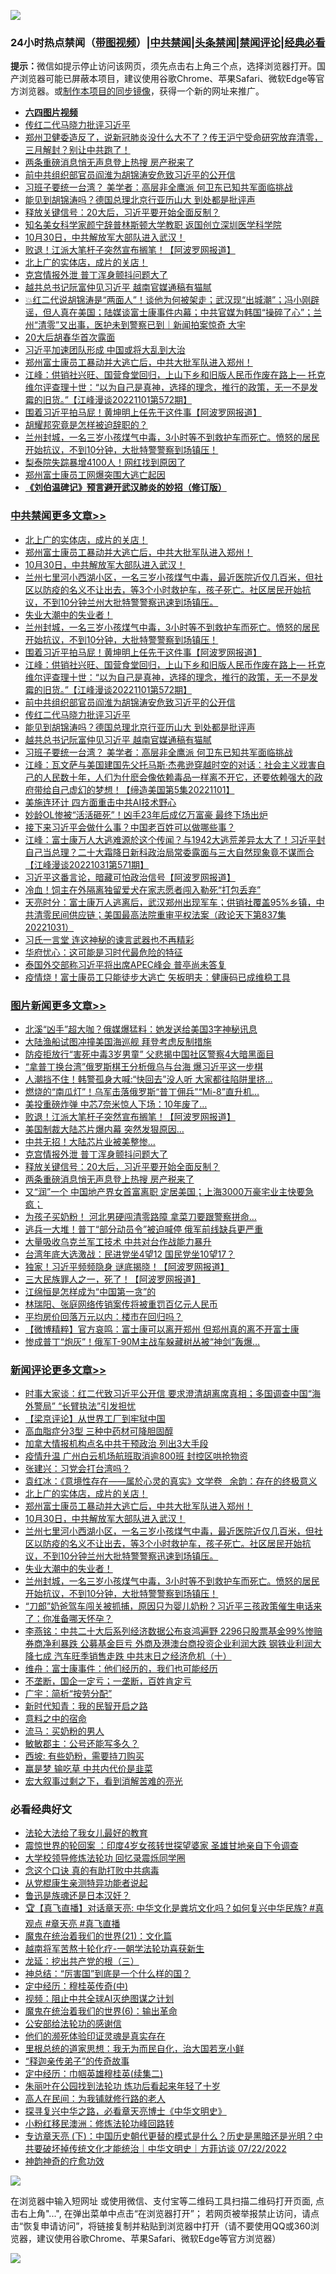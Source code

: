 ![](https://raw.githubusercontent.com/jsvpn/jsproxy/dev/64photo/fqnews-qr.jpg)

<div id="tt">
<h3>24小时热点禁闻（<a href="https://aaa.v2dns.tk/?QAjUl=BgRp5UNKRn&T5Vk=fPVH&Q59Ab=WxGE" target="_blank">带图视频</a>）|<a href="#%E4%B8%AD%E5%85%B1%E7%A6%81%E9%97%BB%E6%9B%B4%E5%A4%9A%E6%96%87%E7%AB%A0">中共禁闻</a>|<a href="#%E5%9B%BE%E7%89%87%E6%96%B0%E9%97%BB%E6%9B%B4%E5%A4%9A%E6%96%87%E7%AB%A0">头条禁闻</a>|<a href="#%E6%96%B0%E9%97%BB%E8%AF%84%E8%AE%BA%E6%9B%B4%E5%A4%9A%E6%96%87%E7%AB%A0">禁闻评论|<a href="#%E5%BF%85%E7%9C%8B%E7%BB%8F%E5%85%B8%E5%A5%BD%E6%96%87">经典必看</a></h3>
<div><b>提示：</b>微信如提示停止访问该网页，须先点击右上角三个点，选择浏览器打开。国产浏览器可能已屏蔽本项目，建议使用谷歌Chrome、苹果Safari、微软Edge等官方浏览器。或<a href="%E5%88%B6%E4%BD%9Cgit%E7%A6%81%E9%97%BB%E9%95%9C%E5%83%8F.md">制作本项目的同步镜像</a>，获得一个新的网址来推广。</div>
<ul>
<li><b><a href="http://d2.v2rss.gq/64.mp4" target="_blank">六四图片视频</a></b></li>
<li><a href="/cbnews/20221102/1805395.md">传红二代马晓力批评习近平</a></li>
<li><a href="/sohnews/20221102/1805238.md">郑州卫健委造反了，说新冠肺炎没什么大不了？传王沪宁受命研究放弃清零，三月解封？别让中共跑了！</a></li>
<li><a href="/topimagenews/20221102/1805471.md">两条重磅消息悄无声息登上热搜 房产税来了</a></li>
<li><a href="/cbnews/20221102/1805447.md">前中共组织部官员阎淮为胡锦涛安危致习近平的公开信</a></li>
<li><a href="/cbnews/20221102/1805358.md">习班子要统一台湾？ 美学者：高层非全鹰派 何卫东已知共军面临挑战</a></li>
<li><a href="/cbnews/20221102/1805388.md">能见到胡锦涛吗？德国总理北京行亚历山大 到处都是批评声</a></li>
<li><a href="/topimagenews/20221102/1805472.md">释放关键信号：20大后，习近平要开始全面反制？</a></li>
<li><a href="/cnnews/20221102/1805345.md">知名美女科学家颜宁辞普林斯顿大学教职 返国创立深圳医学科学院</a></li>
<li><a href="/comments/20221102/1805624.md">10月30日，中共解放军大部队进入武汉！</a></li>
<li><a href="/topimagenews/20221102/1805618.md">败退！江派大笔杆子突然宣布搁笔！【阿波罗网报道】</a></li>
<li><a href="/comments/20221102/1805640.md">北上广的实体店，成片的关店！</a></li>
<li><a href="/topimagenews/20221102/1805554.md">克宫情报外泄 普丁浑身颤抖问题大了</a></li>
<li><a href="/cbnews/20221102/1805369.md">越共总书记阮富仲见习近平 越南官媒通稿有猫腻</a></li>
<li><a href="/sohnews/20221102/1805644.md">💥红二代说胡锦涛是“两面人”！谈他为何被架走；武汉现“出城潮”；冯小刚辟谣，但人真在美国；陆媒谈富士康事件内幕；中共官媒为韩国“操碎了心”；兰州“清零”又出事，医护未到警察已到｜新闻拍案惊奇 大宇</a></li>
<li><a href="/headline/20221102/1805712.md">20大后胡春华首次露面</a></li>
<li><a href="/comments/20221102/1805323.md">习近平加速团队形成 中国或将大乱到大治</a></li>
<li><a href="/comments/20221102/1805627.md">郑州富士康员工暴动并大逃亡后，中共大批军队进入郑州！</a></li>
<li><a href="/cbnews/20221102/1805614.md">江峰：供销社兴旺、国营食堂回归，上山下乡和旧版人民币作废在路上— 托克维尔评查理十世：“以为自己是真神，选择的理念，推行的政策，无一不是发霉的旧货。”【江峰漫谈20221101第572期】</a></li>
<li><a href="/cbnews/20221102/1805616.md">围着习近平拍马屁！黄坤明上任先干这件事【阿波罗网报道】</a></li>
<li><a href="/cnnews/20221102/1805603.md">胡耀邦究竟是怎样被迫辞职的？</a></li>
<li><a href="/comments/20221102/1805620.md">兰州封城，一名三岁小孩煤气中毒，3小时等不到救护车而死亡。愤怒的居民开始抗议，不到10分钟，大批特警警察到场镇压！</a></li>
<li><a href="/cnnews/20221102/1805390.md">梨泰院失踪暴增4100人！网红找到原因了</a></li>
<li><a href="/renquan/20221102/1805526.md">郑州富士康员工网爆突围大逃亡起因</a></li>
<li><b><a href="/comments/20200207/1272816.md" target="_blank">《刘伯温碑记》预言避开武汉肺炎的妙招（修订版）</a></b></li>
</ul>
</div>

<div class="catlist">
<h3><a href="/cbnews/" target="_blank">中共禁闻</a><span><a href="/cbnews/" target="_blank" rel="nofollow">更多文章>></a></span></h3>
<ul>
<li><a href="/comments/20221102/1805640.md" target="_blank">北上广的实体店，成片的关店！</a></li>
<li><a href="/comments/20221102/1805627.md" target="_blank">郑州富士康员工暴动并大逃亡后，中共大批军队进入郑州！</a></li>
<li><a href="/comments/20221102/1805624.md" target="_blank">10月30日，中共解放军大部队进入武汉！</a></li>
<li><a href="/comments/20221102/1805622.md" target="_blank">兰州七里河小西湖小区，一名三岁小孩煤气中毒，最近医院近仅几百米，但社区以防疫的名义不让出去，等3个小时救护车，孩子死亡。社区居民开始抗议，不到10分钟兰州大批特警警察迅速到场镇压。</a></li>
<li><a href="/comments/20221102/1805621.md" target="_blank">失业大潮中的失业者！</a></li>
<li><a href="/comments/20221102/1805620.md" target="_blank">兰州封城，一名三岁小孩煤气中毒，3小时等不到救护车而死亡。愤怒的居民开始抗议，不到10分钟，大批特警警察到场镇压！</a></li>
<li><a href="/cbnews/20221102/1805616.md" target="_blank">围着习近平拍马屁！黄坤明上任先干这件事【阿波罗网报道】</a></li>
<li><a href="/cbnews/20221102/1805614.md" target="_blank">江峰：供销社兴旺、国营食堂回归，上山下乡和旧版人民币作废在路上— 托克维尔评查理十世：“以为自己是真神，选择的理念，推行的政策，无一不是发霉的旧货。”【江峰漫谈20221101第572期】</a></li>
<li><a href="/cbnews/20221102/1805447.md" target="_blank">前中共组织部官员阎淮为胡锦涛安危致习近平的公开信</a></li>
<li><a href="/cbnews/20221102/1805395.md" target="_blank">传红二代马晓力批评习近平</a></li>
<li><a href="/cbnews/20221102/1805388.md" target="_blank">能见到胡锦涛吗？德国总理北京行亚历山大 到处都是批评声</a></li>
<li><a href="/cbnews/20221102/1805369.md" target="_blank">越共总书记阮富仲见习近平 越南官媒通稿有猫腻</a></li>
<li><a href="/cbnews/20221102/1805358.md" target="_blank">习班子要统一台湾？ 美学者：高层非全鹰派 何卫东已知共军面临挑战</a></li>
<li><a href="/cbnews/20221102/1805327.md" target="_blank">江峰：瓦文萨与美国建国先父托马斯·杰弗逊穿越时空的对话：社会主义戕害自己的人民数十年，人们为什麽会像依赖毒品一样离不开它，还要依赖强大的政府带给自己虚幻的梦想！【缔造美国第5集20221101】</a></li>
<li><a href="/cbnews/20221101/1805319.md" target="_blank">美施连环计 四方面重击中共AI技术野心</a></li>
<li><a href="/cbnews/20221101/1805285.md" target="_blank">妙龄OL惨被“活活砸死”！凶手23年后成亿万富豪 最终下场出炉</a></li>
<li><a href="/comments/20221101/1805210.md" target="_blank">接下来习近平会做什么事？中国老百姓可以做哪些事？</a></li>
<li><a href="/cbnews/20221101/1805092.md" target="_blank">江峰：富士康万人大逃难源於这个传闻？与1942大逃荒差异太大了！习近平封自己当总理？二十大霜降日新科政治局常委露面与三大自然现象竟不谋而合【江峰漫谈20221031第571期】</a></li>
<li><a href="/cbnews/20221101/1805056.md" target="_blank">习近平这番言论，暗藏可怕政治信号【阿波罗网报道】</a></li>
<li><a href="/cbnews/20221101/1805025.md" target="_blank">冷血！饲主在外隔离独留爱犬在家志愿者闯入勒死“打包丢弃”</a></li>
<li><a href="/cbnews/20221101/1805022.md" target="_blank">天亮时分：富士康万人逃离后，武汉郑州出现军车；供销社覆盖95%乡镇，中共清零民间供应链；美国最高法院重审平权法案（政论天下第837集 20221031）</a></li>
<li><a href="/cbnews/20221101/1804907.md" target="_blank">习氏一言堂 连这神秘的谏言武器也不再精彩</a></li>
<li><a href="/cbnews/20221101/1804876.md" target="_blank">华府忧心：这可能是习时代最危险的特征</a></li>
<li><a href="/cbnews/20221101/1804828.md" target="_blank">泰国外交部称习近平将出席APEC峰会 普亭尚未答复</a></li>
<li><a href="/cbnews/20221031/1804812.md" target="_blank">疫情烧！富士康员工只能徒步大逃亡 矢板明夫：健康码已成维稳工具</a></li>

</ul>
</div>
<div class="catlist">
<h3><a href="/topimagenews/" target="_blank">图片新闻</a><span><a href="/topimagenews/" target="_blank" rel="nofollow">更多文章>></a></span></h3>
<ul>
<li><a href="/topimagenews/20221102/1805778.md" target="_blank">北溪“凶手”超大咖？俄媒爆猛料：她发送给美国3字神秘讯息</a></li>
<li><a href="/topimagenews/20221102/1805777.md" target="_blank">大陆渔船试图冲撞美国海巡舰 拜登考虑反制措施</a></li>
<li><a href="/topimagenews/20221102/1805750.md" target="_blank">防疫拒放行“害死中毒3岁男童” 父悲揭中国社区警察4大暗黑面目</a></li>
<li><a href="/topimagenews/20221102/1805749.md" target="_blank">“拿普丁换台湾”俄罗斯棋王分析俄乌与台海 爆习近平这一步棋</a></li>
<li><a href="/topimagenews/20221102/1805704.md" target="_blank">人潮挡不住！韩警孤身大喊:“快回去”没人听 大家都往陷阱里挤…</a></li>
<li><a href="/topimagenews/20221102/1805657.md" target="_blank">燃烧的“南瓜灯”！乌军击落俄罗斯“普丁佣兵”“Mi-8”直升机…</a></li>
<li><a href="/topimagenews/20221102/1805619.md" target="_blank">美投重磅炸弹 中芯7奈米惊人下场：10年废了…</a></li>
<li><a href="/topimagenews/20221102/1805618.md" target="_blank">败退！江派大笔杆子突然宣布搁笔！【阿波罗网报道】</a></li>
<li><a href="/topimagenews/20221102/1805615.md" target="_blank">美国制裁大陆芯片爆内幕 突然发狠原因…</a></li>
<li><a href="/topimagenews/20221102/1805555.md" target="_blank">中共无招！大陆芯片业被美整惨…</a></li>
<li><a href="/topimagenews/20221102/1805554.md" target="_blank">克宫情报外泄 普丁浑身颤抖问题大了</a></li>
<li><a href="/topimagenews/20221102/1805472.md" target="_blank">释放关键信号：20大后，习近平要开始全面反制？</a></li>
<li><a href="/topimagenews/20221102/1805471.md" target="_blank">两条重磅消息悄无声息登上热搜 房产税来了</a></li>
<li><a href="/topimagenews/20221101/1805230.md" target="_blank">又“润”一个 中国地产界女首富离职 定居美国；上海3000万豪宅业主快要急疯；</a></li>
<li><a href="/topimagenews/20221101/1805171.md" target="_blank">为孩子买奶粉！ 河北男硬闯清零路障 拿菜刀要跟警察拼命…</a></li>
<li><a href="/topimagenews/20221101/1805145.md" target="_blank">逃兵一大堆！普丁“部分动员令”被迫喊停 俄军前线缺兵更严重</a></li>
<li><a href="/topimagenews/20221101/1805114.md" target="_blank">大量吸收乌克兰军工技术 中共对台作战能力暴升</a></li>
<li><a href="/topimagenews/20221101/1805082.md" target="_blank">台湾年底大选激战：民进党坐4望12 国民党坐10望17？</a></li>
<li><a href="/topimagenews/20221101/1805071.md" target="_blank">独家！习近平频频隐身 谜底揭晓！【阿波罗网报道】</a></li>
<li><a href="/topimagenews/20221101/1805055.md" target="_blank">三大民族罪人之一，死了！【阿波罗网报道】</a></li>
<li><a href="/topimagenews/20221101/1805054.md" target="_blank">江绵恒是怎样成为“中国第一贪”的</a></li>
<li><a href="/topimagenews/20221101/1805053.md" target="_blank">林瑞阳、张庭网络传销案传将被重罚百亿元人民币</a></li>
<li><a href="/topimagenews/20221101/1805052.md" target="_blank">平均房价回落万元以内：楼市在回归吗？</a></li>
<li><a href="/topimagenews/20221101/1805041.md" target="_blank">【微博精粹】官方哀鸣：富士康可以离开郑州 但郑州真的离不开富士康</a></li>
<li><a href="/topimagenews/20221101/1805003.md" target="_blank">惨成普丁“炮灰”！俄军T-90M主战车躲藏树丛被“神剑”轰爆…</a></li>

</ul>
</div>
<div class="catlist">
<h3><a href="/comments/" target="_blank">新闻评论</a><span><a href="/comments/" target="_blank" rel="nofollow">更多文章>></a></span></h3>
<ul>
<li><a href="/comments/20221102/1805818.md" target="_blank">时事大家谈：红二代致习近平公开信 要求澄清胡离席真相；多国调查中国“海外警局” “长臂执法”引发担忧</a></li>
<li><a href="/comments/20221102/1805734.md" target="_blank">【梁京评论】从世界工厂到牢狱中国</a></li>
<li><a href="/comments/20221102/1805732.md" target="_blank">高血脂症分3型 三种中药材可降胆固醇</a></li>
<li><a href="/comments/20221102/1805731.md" target="_blank">加拿大情报机构点名中共干预政治 列出3大手段</a></li>
<li><a href="/comments/20221102/1805719.md" target="_blank">疫情升温 广州白云机场航班取消逾800班 封控区哄抢物资</a></li>
<li><a href="/comments/20221102/1805700.md" target="_blank">张建兴：习党会打台湾吗？</a></li>
<li><a href="/comments/20221102/1805692.md" target="_blank">袁红冰：《意境性存在——属於心灵的真实》文学卷   余韵：存在的终极意义</a></li>
<li><a href="/comments/20221102/1805640.md" target="_blank">北上广的实体店，成片的关店！</a></li>
<li><a href="/comments/20221102/1805627.md" target="_blank">郑州富士康员工暴动并大逃亡后，中共大批军队进入郑州！</a></li>
<li><a href="/comments/20221102/1805624.md" target="_blank">10月30日，中共解放军大部队进入武汉！</a></li>
<li><a href="/comments/20221102/1805622.md" target="_blank">兰州七里河小西湖小区，一名三岁小孩煤气中毒，最近医院近仅几百米，但社区以防疫的名义不让出去，等3个小时救护车，孩子死亡。社区居民开始抗议，不到10分钟兰州大批特警警察迅速到场镇压。</a></li>
<li><a href="/comments/20221102/1805621.md" target="_blank">失业大潮中的失业者！</a></li>
<li><a href="/comments/20221102/1805620.md" target="_blank">兰州封城，一名三岁小孩煤气中毒，3小时等不到救护车而死亡。愤怒的居民开始抗议，不到10分钟，大批特警警察到场镇压！</a></li>
<li><a href="/comments/20221102/1805607.md" target="_blank">“刀郎”奶爸驾车闯关被抓捕，原因只为婴儿奶粉？习近平三孩政策催生电话来了：你准备哪天怀孕？</a></li>
<li><a href="/comments/20221102/1805599.md" target="_blank">李燕铭：中共二十大后系列经济数据公布哀鸿遍野 2296只股票基金99%惨赔 券商净利暴跌 公募基金巨亏 外商及港澳台商投资企业利润大跌 钢铁业利润大降七成 汽车旺季销售走跌 中共末日之经济危机（十）</a></li>
<li><a href="/comments/20221102/1805569.md" target="_blank">维舟：富士康事件：他们经历的，我们也可能经历</a></li>
<li><a href="/comments/20221102/1805568.md" target="_blank">不垄断，国企一定亏；一垄断，百姓肯定亏</a></li>
<li><a href="/comments/20221102/1805567.md" target="_blank">广宇：简析“按劳分配”</a></li>
<li><a href="/comments/20221102/1805566.md" target="_blank">新时代知青：我的民智开启之路</a></li>
<li><a href="/comments/20221102/1805565.md" target="_blank">意料之中的宿命</a></li>
<li><a href="/comments/20221102/1805538.md" target="_blank">流马：买奶粉的男人</a></li>
<li><a href="/comments/20221102/1805537.md" target="_blank">敏敏郡主：公号还能写多久？</a></li>
<li><a href="/comments/20221102/1805504.md" target="_blank">西坡: 有些奶粉，需要持刀购买</a></li>
<li><a href="/comments/20221102/1805503.md" target="_blank">赢是梦 输吃草 中共内代价是韭菜</a></li>
<li><a href="/comments/20221102/1805502.md" target="_blank">宏大叙事过剩之下，看到消解苦难的亮光</a></li>

</ul>
</div>

<div class="catlist">
<h3>必看经典好文</h3>
<ul>
<li><a href="/cbnews/20200516/1329218.md" target="_blank">法轮大法给了我女儿最好的教育</a></li>
<li><a href="/comments/20210307/1499941.md" target="_blank">震惊世界的轮回案 ：印度4岁女孩转世探望婆家 圣雄甘地亲自下令调查</a></li>
<li><a href="/cbnews/20210517/1548104.md" target="_blank">大学校领导修炼法轮功 回忆录震烁同学圈</a></li>
<li><a href="/comments/20200707/1357090.md" target="_blank">念这个口诀 真的有助打败中共病毒</a></li>
<li><a href="/comments/20210720/1516768.md" target="_blank">从党棍康生亲测特异功能者说起</a></li>
<li><a href="/comments/20220814/1771410.md" target="_blank">鲁迅是族魂还是日本汉奸？</a></li>
<li><a href="/bannedvideo/20220601/1740169.md" target="_blank">🏆【真飞直播】对话章天亮: 中华文化是粪坑文化吗？如何复兴中华民族? #真观点 #章天亮 #真飞直播</a></li>
<li><a href="/comments/20180802/980476.md" target="_blank">魔鬼在统治着我们的世界(21)：文化篇</a></li>
<li><a href="/comments/20200123/1263458.md" target="_blank">越南将军苦熬十轮化疗-一朝学法轮功喜获新生</a></li>
<li><a href="/comments/20200929/1405201.md" target="_blank">龙延：挖出共产党的根（三）</a></li>
<li><a href="/comments/20211016/1639471.md" target="_blank">神总结：“厉害国”到底是一个什么样的国？</a></li>
<li><a href="/tculture/xiulian/20151105/467870.md" target="_blank">定中经历：穆桂英传奇(中)</a></li>
<li><a href="/comments/20201221/1451945.md" target="_blank">视频：阻止中共全球AI灭绝图谋之计划</a></li>
<li><a href="/topimagenews/20180524/947358.md" target="_blank">魔鬼在统治着我们的世界(6)：输出革命</a></li>
<li><a href="/aomi/history/20210111/1465363.md" target="_blank">公安部给法轮功的感谢信</a></li>
<li><a href="/ssgc/20220828/1777549.md" target="_blank">他们的濒死体验印证灵魂是真实存在</a></li>
<li><a href="/tculture/20171201/863884.md" target="_blank">里根总统的道家思想：我无为而民自化，治大国若烹小鲜</a></li>
<li><a href="/tculture/20121214/86862.md" target="_blank">“释迦亲传弟子”的传奇故事</a></li>
<li><a href="/tculture/20161102/608445.md" target="_blank">定中经历：巾帼英雄穆桂英(续集二)</a></li>
<li><a href="/comments/20210720/1488271.md" target="_blank">朱丽叶在公园找到法轮功 炼功后看起来年轻了十岁</a></li>
<li><a href="/tculture/20121023/72121.md" target="_blank">高人在民间：为我铺就修行路的老人</a></li>
<li><a href="/comments/20220808/1768773.md" target="_blank">探寻复兴中华之路，必看章天亮博士《中华文明史》</a></li>
<li><a href="/aomi/life/20210719/1589642.md" target="_blank">小粉红移民澳洲：修炼法轮功峰回路转</a></li>
<li><a href="/bannedvideo/20220723/1761909.md" target="_blank">专访章天亮 (下)：中国历史朝代更替的模式是什么？历史是黑暗还是光明？中共要破坏掉传统文化才能统治｜中华文明史｜方菲访谈 07/22/2022</a></li>
<li><a href="/comments/20220105/1675252.md" target="_blank">神韵神奇的疗愈功效</a></li>

</ul>
</div>

![](https://raw.githubusercontent.com/jsvpn/jsproxy/dev/64photo/fqnews-qr.jpg)

在浏览器中输入短网址 或使用微信、支付宝等二维码工具扫描二维码打开页面, 点击右上角"...", 在弹出菜单中点击“在浏览器打开”； 若网页被举报禁止访问，请点击“恢复申请访问”，将链接复制并粘贴到浏览器中打开（请不要使用QQ或360浏览器，建议使用谷歌Chrome、苹果Safari、微软Edge等官方浏览器）

![](https://raw.githubusercontent.com/jsvpn/jsproxy/dev/64photo/wx.jpg)